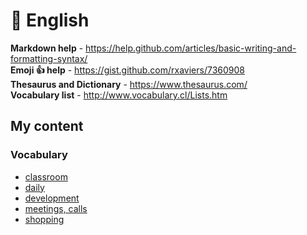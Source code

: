 # :closed_book: English
**Markdown help** - https://help.github.com/articles/basic-writing-and-formatting-syntax/ \
**Emoji :thumbsup: help** - https://gist.github.com/rxaviers/7360908 \
**Thesaurus and Dictionary** - https://www.thesaurus.com/ \
**Vocabulary list** - http://www.vocabulary.cl/Lists.htm

## My content
###  Vocabulary
- [classroom](./vocabulary/classroom.md)
- [daily](./vocabulary/daily.md)
- [development](./vocabulary/development.md)
- [meetings, calls](./vocabulary/meetings.md)
- [shopping](./vocabulary/shopping.md)
